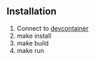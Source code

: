 ## Installation

1. Connect to [devcontainer](https://code.visualstudio.com/docs/devcontainers/containers)
2. make install
3. make build
4. make run
